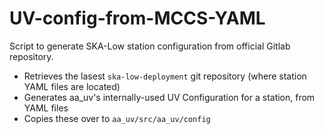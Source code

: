 # UV-config-from-MCCS-YAML

Script to generate SKA-Low station configuration from official Gitlab repository.

* Retrieves the lasest `ska-low-deployment` git repository (where station YAML files are located)
* Generates aa_uv's internally-used UV Configuration for a station, from YAML files
* Copies these over to `aa_uv/src/aa_uv/config`